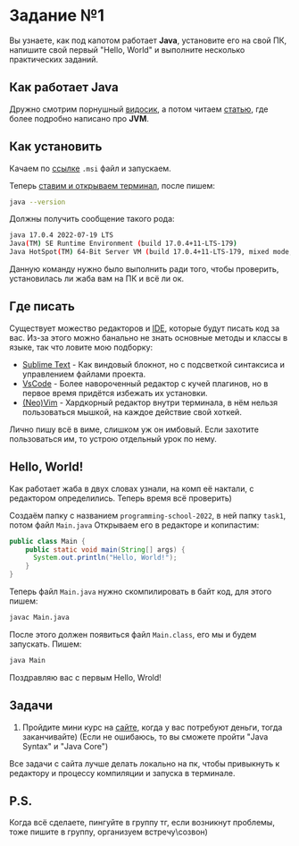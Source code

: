 # Задание №1
Вы узнаете, как под капотом работает **Java**, установите его на свой ПК, напишите свой первый "Hello, World" и выполните несколько практических заданий.

## Как работает **Java**
Дружно смотрим порнушный [видосик](https://www.youtube.com/watch?v=AnRKrnbiVzU), а потом читаем [статью](https://www.javatpoint.com/difference-between-jdk-jre-and-jvm),
где более подробно написано про **JVM**.

## Как установить
Качаем по [ссылке](https://download.oracle.com/java/17/latest/jdk-17_windows-x64_bin.msi) `.msi` файл и запускаем.

Теперь [ставим и открываем терминал](https://apps.microsoft.com/store/detail/windows-terminal/9N0DX20HK701?hl=de-de&gl=DE), после пишем:
```bash
java --version
```
Должны получить сообщение такого рода:
```bash
java 17.0.4 2022-07-19 LTS
Java(TM) SE Runtime Environment (build 17.0.4+11-LTS-179)
Java HotSpot(TM) 64-Bit Server VM (build 17.0.4+11-LTS-179, mixed mode, sharing)
```
Данную команду нужно было выполнить ради того, чтобы проверить, установилась ли жаба вам на ПК и всё ли ок.

## Где писать
Существует можество редакторов и [IDE](https://en.wikipedia.org/wiki/Integrated_development_environment), которые будут писать код за вас. Из-за этого можно банально
не знать основные методы и классы в языке, так что ловите мою подборку:
* [Sublime Text](https://www.sublimetext.com/) - Как виндовый блокнот, но с подсветкой синтаксиса и управлением файлами проекта. 
* [VsCode](https://code.visualstudio.com/) - Более навороченный редактор с кучей плагинов, но в первое время придётся избежать их установки.
* [(Neo)Vim](http://neovim.io/) - Хардкорный редактор внутри терминала, в нём нельзя пользоваться мышкой, на каждое действие свой хоткей.

Лично пишу всё в виме, слишком уж он имбовый. Если захотите пользоваться им, то устрою отдельный урок по нему.

## Hello, World!
Как работает жаба в двух словах узнали, на комп её нактали, с редактором определились. Теперь время всё проверить)

Создаём папку с названием `programming-school-2022`, в ней папку `task1`, потом файл `Main.java`
Открываем его в редакторе и копипастим:
```java
public class Main {
    public static void main(String[] args) {
      System.out.println("Hello, World!");
    }
}
```

Теперь файл `Main.java` нужно скомпилировать в байт код, для этого пишем:
```bash
javac Main.java
```

После этого должен появиться файл `Main.class`, его мы и будем запускать. Пишем:
```bash
java Main
```

Поздравляю вас с первым Hello, Wrold!

## Задачи
1. Пройдите мини курс на [сайте](https://javarush.ru/), когда у вас потребуют деньги, тогда заканчивайте)
(Если не ошибаюсь, то вы сможете пройти "Java Syntax" и "Java Core")

Все задачи с сайта лучше делать локально на пк, чтобы привыкнуть к редактору и процессу компиляции и запуска в терминале.

## P.S.
Когда всё сделаете, пингуйте в группу тг, если возникнут проблемы, тоже пишите в группу, организуем встречу\созвон)
